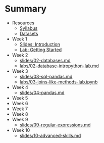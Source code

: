 # Summary

* Resources
  * [Syllabus](syllabus.md)
  * [Datasets](datasets.md)
* Week 1
  * [Slides: Introduction](slides/01-introduction.md)
  * [Lab:  Getting Started](labs/01_-_Getting_Started.md)
* Week 2
  * [slides/02-databases.md](slides/02-databases.md)
  * [labs/02-database-intropython-lab.md](labs/02-database-intropython-lab.md)
* Week 3
  * [slides/03-sql-pandas.md](slides/03-sql-pandas.md)
  * [labs/03-joins-like-methods-lab.ipynb](labs/03-joins-like-methods-lab.ipynb)
* Week 4
  * [slides/04-pandas.md](slides/04-pandas.md)
* Week 5
* Week 6
* Week 7
* Week 8
* Week 9
  * [slides/09-regular-expressions.md](slides/09-regular-expressions.md)
* Week 10
  * [slides/10-advanced-skills.md](slides/10-advanced-skills.md)



